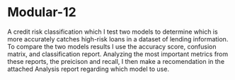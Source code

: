 # Modular-12

A credit risk classification which I test two models to determine which is more accurately catches high-risk loans in a dataset of lending information. To compare the two models results I use the accuracy score, confusion matrix, and classification report. Analyzing the most important metrics from these reports, the preicison and recall, I then make a recomendation in the attached Analysis report regarding which model to use.
